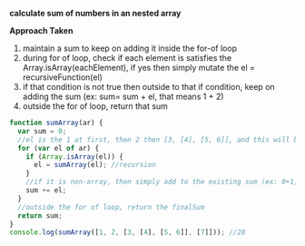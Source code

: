 **calculate sum of numbers in an nested array**

**Approach Taken**

1. maintain a sum to keep on adding it inside the for-of loop
2. during for of loop, check if each element is satisfies the Array.isArray(eachElement), if yes then simply mutate the el = recursiveFunction(el)
3. if that condition is not true then outside to that if condition, keep on adding the sum (ex: sum= sum + el, that means 1 + 2)
4. outside the for of loop, return that sum

```js
function sumArray(ar) {
  var sum = 0;
  //el is the 1 at first, then 2 then [3, [4], [5, 6]], and this will be passed recursively and will be moved till 7
  for (var el of ar) {
    if (Array.isArray(el)) {
      el = sumArray(el); //recursion
    }
    //if it is non-array, then simply add to the existing sum (ex: 0+1, 1+2, 3+4 and so on...)
    sum += el;
  }
  //outside the for of loop, return the finalSum
  return sum;
}
console.log(sumArray([1, 2, [3, [4], [5, 6]], [7]])); //28
```

